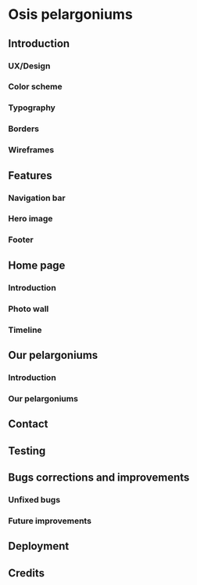 # Osis pelargoniums
## Introduction
### UX/Design
### Color scheme
### Typography
### Borders
### Wireframes
## Features
### Navigation bar
### Hero image
### Footer
## Home page
### Introduction
### Photo wall
### Timeline
## Our pelargoniums
### Introduction
### Our pelargoniums
## Contact
## Testing
## Bugs corrections and improvements
### Unfixed bugs
### Future improvements 
## Deployment
## Credits



